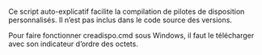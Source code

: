 Ce script auto-explicatif facilite la compilation de pilotes de disposition personnalisés. Il n’est pas inclus dans le code source des versions.

Pour faire fonctionner creadispo.cmd sous Windows, il faut le télécharger avec son indicateur d’ordre des octets.
